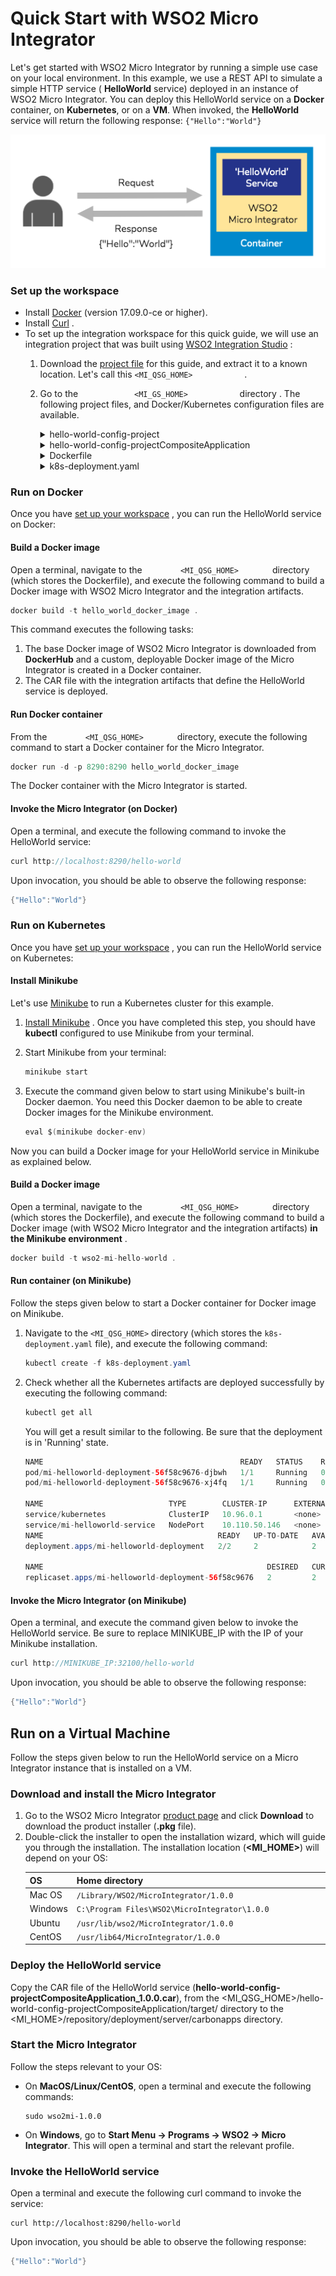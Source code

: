 # Quick Start with WSO2 Micro Integrator

Let's get started with WSO2 Micro Integrator by running a simple use
case on your local environment. In this example, we use a REST API to
simulate a simple HTTP service ( **HelloWorld** service) deployed in an
instance of WSO2 Micro Integrator. You can deploy this HelloWorld
service on a **Docker** container, on **Kubernetes**, or on a **VM**. When invoked,
the **HelloWorld** service will return the following response: `{"Hello":"World"}`

![Micro Integrator Deployment Pattern](../assets/img/micro-integrator-01.png)

### Set up the workspace

-   Install [Docker](https://www.docker.com/) (version 17.09.0-ce or
    higher).
-   Install [Curl](https://curl.haxx.se/) .
-   To set up the integration workspace for this quick guide, we will
    use an integration project that was built using [WSO2 Integration
    Studio](../develop/working-with-WSO2-Integration-Studio.md) :
    1.  Download the <a href="../assets/attach/MI_QSG_HOME.zip">project file</a>
        for this guide, and extract it to a known location. Let's call
        this `<MI_QSG_HOME>           ` .
    2.  Go to the `             <MI_GS_HOME>            ` directory .
        The following project files, and Docker/Kubernetes configuration
        files are available.
        <details>
            <summary>hello-world-config-project</summary>
            This is the ESB Config Project folder with the integration artifacts (synapse artifacts) for the HelloWorld service (HelloWorld.xml). This service consists of the following REST API:
    
            ```
            <api context="/hello-world" name="HelloWorld" xmlns="http://ws.apache.org/ns/synapse">
                <resource methods="GET">
                    <inSequence>
                        <payloadFactory media-type="json">
                            <format>{"Hello":"World"}</format>
                            <args/>
                        </payloadFactory>
                         <respond/>
                    </inSequence>
                    <outSequence/>
                    <faultSequence/>
                </resource>
            </api>
            ```
        </details>
        <details>
            <summary>hello-world-config-projectCompositeApplication</summary>
            This is the Composite Application Project folder, which contains the packaged CAR file of the HelloWorld service.
        </details>
        <details>
            <summary>Dockerfile</summary>
            This Docker configuration file is configured to build a Docker image for WSO2 Micro Integrator with the HelloWorld service.
    
            ```
            FROM wso2/micro-integrator:1.0.0
            COPY hello-world-config-projectCompositeApplication/target/hello-world-config-projectCompositeApplication_1.0.0.car /home/wso2carbon/wso2mi/repository/deployment/server/carbonapps

            ```
            
           **Note** that this file is configured to use the community version of the WSO2 Micro Integrator base Docker image (from DockerHub ). If you want to use the Micro Integrator that includes the latest product updates, you can update the image name in this Docker file as explained here .
        </details>
        <details>
            <summary>k8s-deployment.yaml</summary>
            This is sample Kubernetes configuration file that is configured to deploy WSO2 Micro Integrator in a Kubernetes cluster.
    
            ```
            apiVersion: apps/v1
            kind: Deployment
            metadata:
            name: mi-helloworld-deployment
            labels:
                event: mi-helloworld
            spec:
                strategy:
                type: Recreate
                replicas: 2
            selector:
                matchLabels:
                event: mi-helloworld
            template:
                metadata:
                labels:
                event: mi-helloworld
            spec:
            containers:
            -     
                image: wso2-mi-hello-world
                name: helloworld
                imagePullPolicy: IfNotPresent
                ports:
            -
                name: web
                containerPort: 8290 
            ---
            apiVersion: v1
            kind: Service
            metadata:
                name: mi-helloworld-service
                labels:
                    event: mi-helloworld
            spec:
                type: NodePort
            ports:
            -
                name: web
                port: 8290
                targetPort: 8290 
                nodePort: 32100
            selector:
                event: mi-helloworld

            ```
        </details>

### Run on Docker

Once you have [set up your
workspace](#QuickStartwithWSO2MicroIntegrator-Setuptheworkspace) , you
can run the HelloWorld service on Docker:

#### Build a Docker image

Open a terminal, navigate to the `         <MI_QSG_HOME>        `
directory (which stores the Dockerfile), and execute the following
command to build a Docker image with WSO2 Micro Integrator and the
integration artifacts.

``` java
docker build -t hello_world_docker_image .
```

This command executes the following tasks:

1.  The base Docker image of WSO2 Micro Integrator is downloaded from
    **DockerHub** and a custom, deployable Docker image of the Micro
    Integrator is created in a Docker container.
2.  The CAR file with the integration artifacts that define the
    HelloWorld service is deployed.

#### Run Docker container

From the `         <MI_QSG_HOME>        ` directory, execute the
following command to start a Docker container for the Micro Integrator.

``` java
docker run -d -p 8290:8290 hello_world_docker_image
```

The Docker container with the Micro Integrator is started.

#### Invoke the Micro Integrator (on Docker)

Open a terminal, and execute the following command to invoke the
HelloWorld service:  

``` java
curl http://localhost:8290/hello-world
```

Upon invocation, you should be able to observe the following response:

``` java
{"Hello":"World"}
```

### Run on Kubernetes

Once you have [set up your
workspace](#QuickStartwithWSO2MicroIntegrator-Setuptheworkspace) , you
can run the HelloWorld service on Kubernetes:

#### Install Minikube

Let's use [Minikube](https://github.com/kubernetes/minikube) to run a
Kubernetes cluster for this example.

1.  [Install
    Minikube](https://kubernetes.io/docs/tasks/tools/install-minikube/)
    . Once you have completed this step, you should have **kubectl**
    configured to use Minikube from your terminal.
2.  Start Minikube from your terminal:

    ``` java
    minikube start
    ```

3.  Execute the command given below to start using Minikube's built-in
    Docker daemon. You need this Docker daemon to be able to create
    Docker images for the Minikube environment.

    ``` java
    eval $(minikube docker-env)
    ```

Now you can build a Docker image for your HelloWorld service in Minikube
as explained below.

#### Build a Docker image

Open a terminal, navigate to the `         <MI_QSG_HOME>        `
directory (which stores the Dockerfile), and execute the following
command to build a Docker image (with WSO2 Micro Integrator and the
integration artifacts) **in the Minikube environment** .

``` java
docker build -t wso2-mi-hello-world .
```

#### Run container (on Minikube)

Follow the steps given below to start a Docker container for Docker
image on Minikube.

1.  Navigate to the `<MI_QSG_HOME>` directory
    (which stores the `k8s-deployment.yaml` file),
    and execute the following command:

    ``` java
    kubectl create -f k8s-deployment.yaml
    ```

2.  Check whether all the Kubernetes artifacts are deployed successfully
    by executing the following command:  

    ``` java
    kubectl get all
    ```

    You will get a result similar to the following. Be sure that the
    deployment is in 'Running' state.

    ``` java
    NAME                                            READY   STATUS    RESTARTS   AGE
    pod/mi-helloworld-deployment-56f58c9676-djbwh   1/1     Running   0          14m
    pod/mi-helloworld-deployment-56f58c9676-xj4fq   1/1     Running   0          14m
        
    NAME                            TYPE        CLUSTER-IP      EXTERNAL-IP   PORT(S)          AGE
    service/kubernetes              ClusterIP   10.96.0.1       <none>        443/TCP          25m
    service/mi-helloworld-service   NodePort    10.110.50.146   <none>        8290:32100/TCP   14m
    NAME                                       READY   UP-TO-DATE   AVAILABLE   AGE
    deployment.apps/mi-helloworld-deployment   2/2     2            2           14m
        
    NAME                                                  DESIRED   CURRENT   READY   AGE
    replicaset.apps/mi-helloworld-deployment-56f58c9676   2         2         2       14m
    ```

#### Invoke the Micro Integrator (on Minikube)

Open a terminal, and execute the command given below to invoke the
HelloWorld service. Be sure to replace MINIKUBE\_IP with the IP of your
Minikube installation.

``` java
curl http://MINIKUBE_IP:32100/hello-world
```

Upon invocation, you should be able to observe the following response:

``` java
{"Hello":"World"}
```

## Run on a Virtual Machine

Follow the steps given below to run the HelloWorld service on a Micro Integrator instance that is installed on a VM.

### Download and install the Micro Integrator

1. Go to the WSO2 Micro Integrator [product page](https://wso2.com/integration/micro-integrator/) and click **Download** to download the product installer (**.pkg** file).
2. Double-click the installer to open the installation wizard, which will guide you through the installation. The installation location (**<MI_HOME>**) will depend on your OS:
    <table style="width:100%;">
    <colgroup>
      <col style="width: 9%" />
      <col style="width: 90%" />
    </colgroup>
    <thead>
      <tr class="header">
         <th>OS</th>
         <th>Home directory</th>
      </tr>
    </thead>
    <tbody>
      <tr class="odd">
         <td>Mac OS</td>
         <td><code>/Library/WSO2/MicroIntegrator/1.0.0</code></td>
      </tr>
      <tr class="even">
         <td>Windows</td>
         <td><code>C:\Program Files\WSO2\MicroIntegrator\1.0.0</code></td>
      </tr>
      <tr class="odd">
         <td>Ubuntu</td>
         <td><code>/usr/lib/wso2/MicroIntegrator/1.0.0</code></td>
      </tr>
      <tr class="even">
         <td>CentOS</td>
         <td><code>/usr/lib64/MicroIntegrator/1.0.0</code></td>
      </tr>
    </tbody>
    </table>

### Deploy the HelloWorld service

Copy the CAR file of the HelloWorld service (**hello-world-config-projectCompositeApplication_1.0.0.car**), from the <MI_QSG_HOME>/hello-world-config-projectCompositeApplication/target/ directory to the <MI_HOME>/repository/deployment/server/carbonapps directory.

### Start the Micro Integrator

Follow the steps relevant to your OS:

- On **MacOS/Linux/CentOS**, open a terminal and execute the following commands:
  ```
  sudo wso2mi-1.0.0
  ```
- On **Windows**, go to **Start Menu -> Programs -> WSO2 -> Micro Integrator**. This will open a terminal and start the relevant profile.

### Invoke the HelloWorld service

Open a terminal and execute the following curl command to invoke the service:

```
curl http://localhost:8290/hello-world
```

Upon invocation, you should be able to observe the following response:

``` java
{"Hello":"World"}
```
